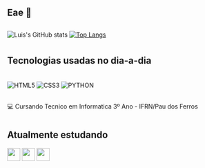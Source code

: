 ## Eae 👋

<!--
**leluizedson/leluizedson** is a ✨ _special_ ✨ repository because its `README.md` (this file) appears on your GitHub profile.

Here are some ideas to get you started:

- 🔭 I’m currently working on ...
- 🌱 I’m currently learning ...
- 👯 I’m looking to collaborate on ...
- 🤔 I’m looking for help with ...
- 💬 Ask me about ...
- 📫 How to reach me: ...
- 😄 Pronouns: ...
- ⚡ Fun fact: ...
-->


##
![Luis's GitHub stats](https://github-readme-stats.vercel.app/api?username=leluizedson&show_icons=true&theme=radical)
[![Top Langs](https://github-readme-stats.vercel.app/api/top-langs/?username=leluizedson&layout=compact&theme=radical&hide=powershell,batchfile,procfile)](https://github.com/anuraghazra/github-readme-stats)


# 

## Tecnologias usadas no dia-a-dia
<div style="display: inline_block"><br/>
  <img align="center" alt="HTML5" src="https://img.shields.io/badge/HTML5-E34F26?style=for-the-badge&logo=html5&logoColor=white"/>
  <img align="center" alt="CSS3" src="https://img.shields.io/badge/CSS3-1572B6?style=for-the-badge&logo=css3&logoColor=white"/>
  <img align="center" alt="PYTHON" src="https://img.shields.io/badge/Python-14354C?style=for-the-badge&logo=python&logoColor=white"/>
</div> <br>

💻 Cursando Tecnico em Informatica 3º Ano - IFRN/Pau dos Ferros

#

## Atualmente estudando
<div class='flex-container' >
  <img src="https://cdn.jsdelivr.net/gh/devicons/devicon/icons/python/python-plain.svg" height=30, width=30 />
  <img src="https://cdn.jsdelivr.net/gh/devicons/devicon/icons/html5/html5-plain.svg" height=30, width=30 />
  <img src="https://cdn.jsdelivr.net/gh/devicons/devicon/icons/css3/css3-plain.svg" height=30, width=30 />
</div>




